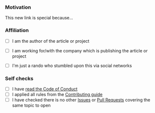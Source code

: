 ### Motivation

<!--

Explain the motivation for adding this link to the current collection. What's special about it?

Note: you can skip this section if you're proposing something as trivial as fixing a typo.

-->

This new link is special because...


### Affiliation

<!-- Please indicate how you are associated with the new proposed content: -->

- [ ] I am the author of the article or project
- [ ] I am working for/with the company which is publishing the article or project
- [ ] I'm just a rando who stumbled upon this via social networks


### Self checks

- [ ] I have [read the Code of Conduct](https://github.com/kdeldycke/awesome-falsehood/blob/main/.github/code-of-conduct.md)
- [ ] I applied all rules from the [Contributing guide](https://github.com/kdeldycke/awesome-falsehood/blob/main/.github/contributing.md)
- [ ] I have checked there is no other [Issues](https://github.com/kdeldycke/awesome-falsehood/issues) or [Pull Requests](https://github.com/kdeldycke/awesome-falsehood/pulls) covering the same topic to open